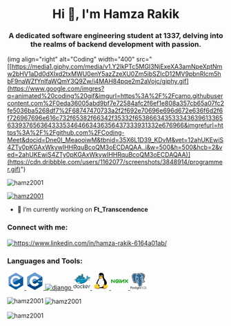 <h1 align="center">Hi 👋, I'm Hamza Rakik</h1>
<h3 align="center">A dedicated software engineering student at 1337, delving into the realms of backend development with passion.</h3>

(img align="right" alt="Coding" width="400" src="[[https://media1.giphy.com/media/v1.Y2lkPTc5MGI3NjExeXA3amNpeXptNmw2bHV1aDd0dXIxd2txMWU0enY5azZzeXU0Zm5ibSZlcD12MV9pbnRlcm5hbF9naWZfYnlfaWQmY3Q9Zw/i4MAH84pqe2m2aVojc/giphy.gif](https://www.google.com/imgres?q=animated%20coding%20gif&imgurl=https%3A%2F%2Fcamo.githubusercontent.com%2F0eda36005abd9bf7e72584afc2f6ef1e808a357cb65a07fc2fe5036ba5268df7%2F68747470733a2f2f692e70696e696d672e636f6d2f6f726967696e616c732f65382f66342f35332f65386634353334363961336563393765636433353464663436356437333931332e676966&imgrefurl=https%3A%2F%2Fgithub.com%2FCoding-Meet&docid=Dne0I_MeaooiwM&tbnid=35X6L1D39_KDvM&vet=12ahUKEwiS4ZTy0pKGAxWkywIHHRquBcoQM3oECDAQAA..i&w=500&h=500&hcb=2&ved=2ahUKEwiS4ZTy0pKGAxWkywIHHRquBcoQM3oECDAQAA)](https://cdn.dribbble.com/users/1162077/screenshots/3848914/programmer.gif)")

<p align="left"> <img src="https://komarev.com/ghpvc/?username=hamz2001&label=Profile%20views&color=0e75b6&style=flat" alt="hamz2001" /> </p>

<p align="left"> <a href="https://github.com/ryo-ma/github-profile-trophy"><img src="https://github-profile-trophy.vercel.app/?username=hamz2001" alt="hamz2001" /></a> </p>

- 🔭 I’m currently working on **Ft_Transcendence**

<h3 align="left">Connect with me:</h3>
<p align="left">
<a href="https://linkedin.com/in/https://www.linkedin.com/in/hamza-rakik-6164a01ab/" target="blank"><img align="center" src="https://raw.githubusercontent.com/rahuldkjain/github-profile-readme-generator/master/src/images/icons/Social/linked-in-alt.svg" alt="https://www.linkedin.com/in/hamza-rakik-6164a01ab/" height="30" width="40" /></a>
</p>

<h3 align="left">Languages and Tools:</h3>
<p align="left"> <a href="https://www.cprogramming.com/" target="_blank" rel="noreferrer"> <img src="https://raw.githubusercontent.com/devicons/devicon/master/icons/c/c-original.svg" alt="c" width="40" height="40"/> </a> <a href="https://www.w3schools.com/cpp/" target="_blank" rel="noreferrer"> <img src="https://raw.githubusercontent.com/devicons/devicon/master/icons/cplusplus/cplusplus-original.svg" alt="cplusplus" width="40" height="40"/> </a> <a href="https://www.djangoproject.com/" target="_blank" rel="noreferrer"> <img src="https://cdn.worldvectorlogo.com/logos/django.svg" alt="django" width="40" height="40"/> </a> <a href="https://www.docker.com/" target="_blank" rel="noreferrer"> <img src="https://raw.githubusercontent.com/devicons/devicon/master/icons/docker/docker-original-wordmark.svg" alt="docker" width="40" height="40"/> </a> <a href="https://www.linux.org/" target="_blank" rel="noreferrer"> <img src="https://raw.githubusercontent.com/devicons/devicon/master/icons/linux/linux-original.svg" alt="linux" width="40" height="40"/> </a> <a href="https://www.nginx.com" target="_blank" rel="noreferrer"> <img src="https://raw.githubusercontent.com/devicons/devicon/master/icons/nginx/nginx-original.svg" alt="nginx" width="40" height="40"/> </a> <a href="https://www.postgresql.org" target="_blank" rel="noreferrer"> <img src="https://raw.githubusercontent.com/devicons/devicon/master/icons/postgresql/postgresql-original-wordmark.svg" alt="postgresql" width="40" height="40"/> </a> </p>

<p><img align="left" src="https://github-readme-stats.vercel.app/api/top-langs?username=hamz2001&show_icons=true&locale=en&layout=compact" alt="hamz2001" /></p>

<p>&nbsp;<img align="center" src="https://github-readme-stats.vercel.app/api?username=hamz2001&show_icons=true&locale=en" alt="hamz2001" /></p>

<p><img align="center" src="https://github-readme-streak-stats.herokuapp.com/?user=hamz2001&" alt="hamz2001" /></p>
